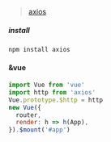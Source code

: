 > [axios](http://www.axios-js.com/)

##### install
```bash
npm install axios
```

#### &vue
```javascript
import Vue from 'vue'
import http from 'axios'
Vue.prototype.$http = http
new Vue({
  router,
  render: h => h(App),
}).$mount('#app')
```